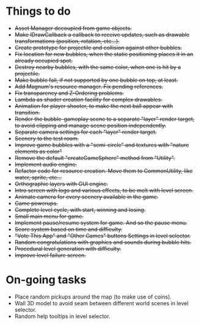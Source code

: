 # Things to do

- ~~Asset Manager decoupled from game objects.~~
- ~~Make IDrawCallback a callback to receive updates, such as drawable transformations (position, rotation, etc&#8230;).~~
- ~~Create prototype for projectile and collision against other bubbles.~~
- ~~Fix location for new bubbles, when the static positioning places it in an already occupied spot.~~
- ~~Destroy nearby bubbles, with the same color, when one is hit by a projectile.~~
- ~~Make bubble fall, if not supported by one bubble on top, at least.~~
- ~~Add Magnum's resource manager. Fix pending references.~~
- ~~Fix transparency and Z-Ordering problems.~~
- ~~Lambda as shader creation facility for complex drawables.~~
- ~~Animation for player shooter, to make the next ball appear with transition.~~
- ~~Render the bubble-gameplay scene to a separate "layer" render target, to avoid clipping and manage scene position independently.~~
- ~~Separate camera settings for each "layer" render target.~~
- ~~Scenery to the test room.~~
- ~~Improve game bubbles with a "semi-circle" and textures with "nature elements as color"~~
- ~~Remove the default "createGameSphere" method from "Utility".~~
- ~~Implement audio engine.~~
- ~~Refactor code for resource creation. Move them to CommonUtility, like water, sprite, etc...~~
- ~~Orthographic layers with GUI engine.~~
- ~~Intro screen with logo and various effects, to be melt with level screen.~~
- ~~Animate camera for every scenery available in the game.~~
- ~~Game powerups.~~
- ~~Complete level cycle, with start, winning and losing.~~
- ~~Small main menu for game.~~
- ~~Implement pause/resume system for game. And so the pause menu.~~
- ~~Score system based on time and difficulty.~~
- ~~"Vote This App" and "Other Games" buttons Settings in level selector.~~
- ~~Random congratulations with graphics and sounds during bubble hits.~~
- ~~Procedural level generation with difficulty.~~
- ~~Improve level failure screen.~~

# On-going tasks

- Place random pickups around the map (to make use of coins).
- Wall 3D model to avoid seam between different world scenes in level selector.
- Random help tooltips in level selector.